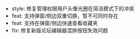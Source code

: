 - style: 修复管理权限用户头像光圈在简洁模式下的冲突
- feat: 支持弹窗/侧边双重切换，暂不可同时存在
- feat: 支持在弹窗/侧边快速查看收藏夹
- fix: 修复新版论坛编辑器混排按钮失效问题